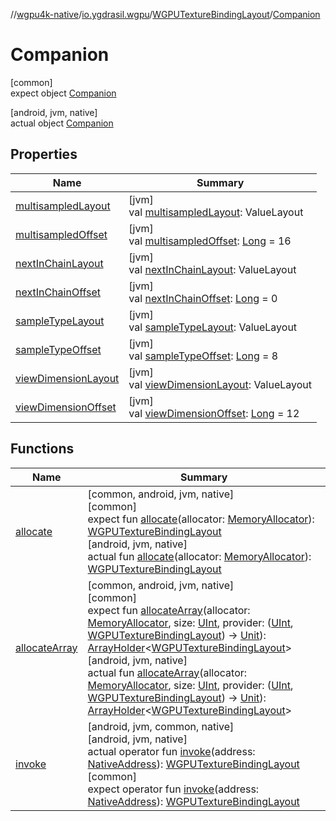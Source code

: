 //[wgpu4k-native](../../../../index.md)/[io.ygdrasil.wgpu](../../index.md)/[WGPUTextureBindingLayout](../index.md)/[Companion](index.md)

# Companion

[common]\
expect object [Companion](index.md)

[android, jvm, native]\
actual object [Companion](index.md)

## Properties

| Name | Summary |
|---|---|
| [multisampledLayout](multisampled-layout.md) | [jvm]<br>val [multisampledLayout](multisampled-layout.md): ValueLayout |
| [multisampledOffset](multisampled-offset.md) | [jvm]<br>val [multisampledOffset](multisampled-offset.md): [Long](https://kotlinlang.org/api/core/kotlin-stdlib/kotlin/-long/index.html) = 16 |
| [nextInChainLayout](next-in-chain-layout.md) | [jvm]<br>val [nextInChainLayout](next-in-chain-layout.md): ValueLayout |
| [nextInChainOffset](next-in-chain-offset.md) | [jvm]<br>val [nextInChainOffset](next-in-chain-offset.md): [Long](https://kotlinlang.org/api/core/kotlin-stdlib/kotlin/-long/index.html) = 0 |
| [sampleTypeLayout](sample-type-layout.md) | [jvm]<br>val [sampleTypeLayout](sample-type-layout.md): ValueLayout |
| [sampleTypeOffset](sample-type-offset.md) | [jvm]<br>val [sampleTypeOffset](sample-type-offset.md): [Long](https://kotlinlang.org/api/core/kotlin-stdlib/kotlin/-long/index.html) = 8 |
| [viewDimensionLayout](view-dimension-layout.md) | [jvm]<br>val [viewDimensionLayout](view-dimension-layout.md): ValueLayout |
| [viewDimensionOffset](view-dimension-offset.md) | [jvm]<br>val [viewDimensionOffset](view-dimension-offset.md): [Long](https://kotlinlang.org/api/core/kotlin-stdlib/kotlin/-long/index.html) = 12 |

## Functions

| Name | Summary |
|---|---|
| [allocate](allocate.md) | [common, android, jvm, native]<br>[common]<br>expect fun [allocate](allocate.md)(allocator: [MemoryAllocator](../../../ffi/-memory-allocator/index.md)): [WGPUTextureBindingLayout](../index.md)<br>[android, jvm, native]<br>actual fun [allocate](allocate.md)(allocator: [MemoryAllocator](../../../ffi/-memory-allocator/index.md)): [WGPUTextureBindingLayout](../index.md) |
| [allocateArray](allocate-array.md) | [common, android, jvm, native]<br>[common]<br>expect fun [allocateArray](allocate-array.md)(allocator: [MemoryAllocator](../../../ffi/-memory-allocator/index.md), size: [UInt](https://kotlinlang.org/api/core/kotlin-stdlib/kotlin/-u-int/index.html), provider: ([UInt](https://kotlinlang.org/api/core/kotlin-stdlib/kotlin/-u-int/index.html), [WGPUTextureBindingLayout](../index.md)) -&gt; [Unit](https://kotlinlang.org/api/core/kotlin-stdlib/kotlin/-unit/index.html)): [ArrayHolder](../../../ffi/-array-holder/index.md)&lt;[WGPUTextureBindingLayout](../index.md)&gt;<br>[android, jvm, native]<br>actual fun [allocateArray](allocate-array.md)(allocator: [MemoryAllocator](../../../ffi/-memory-allocator/index.md), size: [UInt](https://kotlinlang.org/api/core/kotlin-stdlib/kotlin/-u-int/index.html), provider: ([UInt](https://kotlinlang.org/api/core/kotlin-stdlib/kotlin/-u-int/index.html), [WGPUTextureBindingLayout](../index.md)) -&gt; [Unit](https://kotlinlang.org/api/core/kotlin-stdlib/kotlin/-unit/index.html)): [ArrayHolder](../../../ffi/-array-holder/index.md)&lt;[WGPUTextureBindingLayout](../index.md)&gt; |
| [invoke](invoke.md) | [android, jvm, common, native]<br>[android, jvm, native]<br>actual operator fun [invoke](invoke.md)(address: [NativeAddress](../../../ffi/-native-address/index.md)): [WGPUTextureBindingLayout](../index.md)<br>[common]<br>expect operator fun [invoke](invoke.md)(address: [NativeAddress](../../../ffi/-native-address/index.md)): [WGPUTextureBindingLayout](../index.md) |